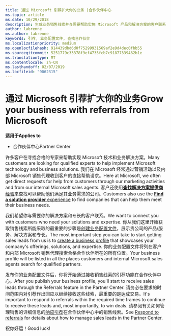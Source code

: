 ```yaml
---
title: 通过 Microsoft 引荐扩大你的业务 |合作伙伴中心
ms.topic: article
ms.date: 10/29/2018
description: 生成业务销售线索并与需要帮助实施 Microsoft 产品和解决方案的客户联系。
author: labrenne
ms.author: labrenne
keywords: 引荐, 业务配置文件, 查找合作伙伴
ms.localizationpriority: medium
ms.openlocfilehash: 914439dbd6d0f75299931569af2e9d4dec0fbb55
ms.sourcegitcommit: 5251779c33378f9ef4735fcb7c91877339462b1e
ms.translationtype: MT
ms.contentlocale: zh-CN
ms.lasthandoff: 02/07/2019
ms.locfileid: "9062315"
---
```

<!-- FWLink:  https://go.microsoft.com/fwlink/?linkid=849775 (top of page) -->

# <a name="grow-your-business-with-referrals-from-microsoft"></a><span data-ttu-id="fbfb7-104">通过 Microsoft 引荐扩大你的业务</span><span class="sxs-lookup"><span data-stu-id="fbfb7-104">Grow your business with referrals from Microsoft</span></span>

**<span data-ttu-id="fbfb7-105">适用于</span><span class="sxs-lookup"><span data-stu-id="fbfb7-105">Applies to</span></span>**

-  <span data-ttu-id="fbfb7-106">合作伙伴中心</span><span class="sxs-lookup"><span data-stu-id="fbfb7-106">Partner Center</span></span>

<span data-ttu-id="fbfb7-107">许多客户在寻找合格的专家来帮助实现 Microsoft 技术和业务解决方案。</span><span class="sxs-lookup"><span data-stu-id="fbfb7-107">Many customers are looking for qualified experts to help implement Microsoft technology and business solutions.</span></span> <span data-ttu-id="fbfb7-108">我们在 Microsoft 经常通过营销活动以及内部 Microsoft 销售代理收到客户的直接帮助请求。</span><span class="sxs-lookup"><span data-stu-id="fbfb7-108">Here at Microsoft, we often get direct requests for help from customers through our marketing activities and from our internal Microsoft sales agents.</span></span> <span data-ttu-id="fbfb7-109">客户还使用[**查找解决方案提供商**经验](https://www.microsoft.com/solution-providers/search)来查找可以帮助他们满足其业务需求的公司。</span><span class="sxs-lookup"><span data-stu-id="fbfb7-109">Customers also use the [**Find a solution provider** experience](https://www.microsoft.com/solution-providers/search) to find companies that can help them meet their business needs.</span></span> 

<span data-ttu-id="fbfb7-110">我们希望你与需要你的解决方案和专长的客户联系。</span><span class="sxs-lookup"><span data-stu-id="fbfb7-110">We want to connect you with customers who need your solutions and expertise.</span></span> <span data-ttu-id="fbfb7-111">你从我们这里开始获取销售线索所能采取的最重要的步骤是[创建业务配置文件](create-a-marketing-profile.md)，展示贵公司的产品/服务、解决方案和专长。</span><span class="sxs-lookup"><span data-stu-id="fbfb7-111">The most important step you can take to start getting sales leads from us is to [create a business profile](create-a-marketing-profile.md) that showcases your company's offerings, solutions, and expertise.</span></span> <span data-ttu-id="fbfb7-112">你的业务配置文件将列在客户和内部 Microsoft 销售代理搜索合格合作伙伴所在的所有位置。</span><span class="sxs-lookup"><span data-stu-id="fbfb7-112">Your business profile will be listed in all the places customers and internal Microsoft sales agents search for qualified partners.</span></span> 

 <span data-ttu-id="fbfb7-113">发布你的业务配置文件后，你将开始通过接收销售线索的引荐功能在合作伙伴中心。</span><span class="sxs-lookup"><span data-stu-id="fbfb7-113">After you publish your business profile, you'll start to receive sales leads through the Referrals feature in the Partner Center.</span></span> <span data-ttu-id="fbfb7-114">请务必在要求的时间范围内对引荐作出回应以继续接收这些线索，最重要的是达成交易。</span><span class="sxs-lookup"><span data-stu-id="fbfb7-114">It's important to respond to referrals within the required time frames to continue to receive these leads and, most importantly, to win deals.</span></span> <span data-ttu-id="fbfb7-115">请参阅有关如何管理销售的详细信息的[响应引荐](responding-to-referrals.md)在合作伙伴中心中的销售线索。</span><span class="sxs-lookup"><span data-stu-id="fbfb7-115">See [Respond to referrals](responding-to-referrals.md) for details about how to manage sales leads in the Partner Center.</span></span>  

<span data-ttu-id="fbfb7-116">祝你好运！</span><span class="sxs-lookup"><span data-stu-id="fbfb7-116">Good luck!</span></span>

<!-- 
*  [Analyze your business profile](analyze-your-marketing-profile.md) Regularly review and optimize your business profile to make sure you’re getting in front of your target customers.
-->
